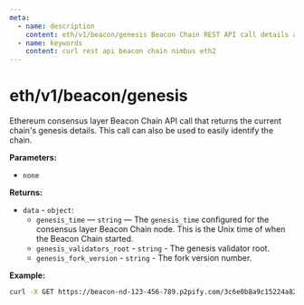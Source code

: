 ```yaml
---
meta:
  - name: description
    content: eth/v1/beacon/genesis Beacon Chain REST API call details and examples.
  - name: keywords
    content: curl rest api beacon chain nimbus eth2
---
```


# eth/v1/beacon/genesis

Ethereum consensus layer Beacon Chain API call that returns the current chain's genesis details. This call can also be used to easily identify the chain. 

**Parameters:** 

* `none`

**Returns:** 

* `data` - `object`:
  * `genesis_time` — `string` — The `genesis_time` configured for the consensus layer Beacon Chain node. This is the Unix time of when the Beacon Chain started.
  * `genesis_validators_root` - `string` - The genesis validator root.
  * `genesis_fork_version` - `string` - The fork version number.

**Example:**

``` sh
curl -X GET https://beacon-nd-123-456-789.p2pify.com/3c6e0b8a9c15224a8228b9a98ca1531d/eth/v1/beacon/genesis
```
